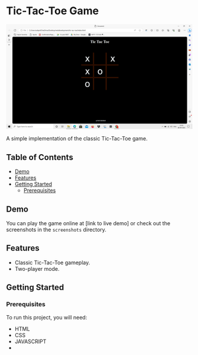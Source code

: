 # Tic-Tac-Toe Game

![Tic-Tac-Toe Screenshot](tic-tac.png)

A simple implementation of the classic Tic-Tac-Toe game.

## Table of Contents
- [Demo](#demo)
- [Features](#features)
- [Getting Started](#getting-started)
  - [Prerequisites](#prerequisites)



## Demo

You can play the game online at [link to live demo] or check out the screenshots in the `screenshots` directory.

## Features

- Classic Tic-Tac-Toe gameplay.
- Two-player mode.

## Getting Started

### Prerequisites

To run this project, you will need:
- HTML
- CSS
- JAVASCRIPT
- 
